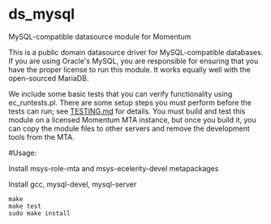 # ds_mysql
MySQL-compatible datasource module for Momentum

This is a public domain datasource driver for MySQL-compatible
databases. If you are using Oracle's MySQL, you are responsible for
ensuring that you have the proper license to run this module. It works
equally well with the open-sourced MariaDB.

We include some basic tests that you can verify functionality using
ec_runtests.pl. There are some setup steps you must perform before the
tests can run; see [TESTING.md](URL) for details. You must build and test this
module on a licensed Momentum MTA instance, but once you build it, you can
copy the module files to other servers and remove the development tools from
the MTA.

#Usage:

Install msys-role-mta and msys-ecelerity-devel metapackages

Install gcc, mysql-devel, mysql-server

    make
    make test
    sudo make install
